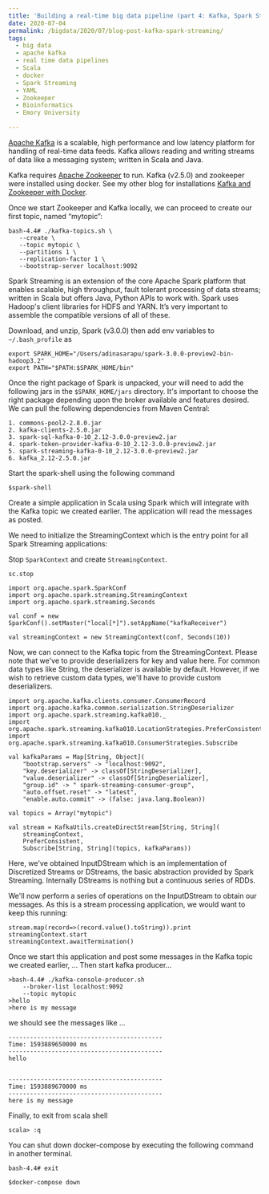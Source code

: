 ```yaml
---
title: 'Building a real-time big data pipeline (part 4: Kafka, Spark Streaming)'
date: 2020-07-04
permalink: /bigdata/2020/07/blog-post-kafka-spark-streaming/
tags:
  - big data
  - apache kafka
  - real time data pipelines 
  - Scala
  - docker
  - Spark Streaming 
  - YAML
  - Zookeeper
  - Bioinformatics
  - Emory University 

---  
```


[Apache Kafka](https://kafka.apache.org/) is a scalable, high performance and low latency platform for handling of real-time data feeds. Kafka allows reading and writing streams of data like a messaging system; written in Scala and Java.  

Kafka requires [Apache Zookeeper](https://zookeeper.apache.org/) to run. Kafka (v2.5.0) and zookeeper were installed using docker. See my other blog for installations [Kafka and Zookeeper with Docker](https://adinasarapu.github.io/posts/2020/01/blog-post-kafka/).  

Once we start Zookeeper and Kafka locally, we can proceed to create our first topic, named “mytopic”:  

```
bash-4.4# ./kafka-topics.sh \  
   --create \  
   --topic mytopic \  
   --partitions 1 \  
   --replication-factor 1 \  
   --bootstrap-server localhost:9092  
```  
Spark Streaming is an extension of the core Apache Spark platform that enables scalable, high throughput, fault tolerant processing of data streams; written in Scala but offers Java, Python APIs to work with. Spark uses Hadoop's client libraries for HDFS and YARN. It’s very important to assemble the compatible versions of all of these.  

Download, and unzip, Spark (v3.0.0) then add env variables to `~/.bash_profile` as  
  
```
export SPARK_HOME="/Users/adinasarapu/spark-3.0.0-preview2-bin-hadoop3.2"  
export PATH="$PATH:$SPARK_HOME/bin"  
```

Once the right package of Spark is unpacked, your will need to add the following jars in the `$SPARK_HOME/jars` directory. It's important to choose the right package depending upon the broker available and features desired. We can pull the following dependencies from Maven Central:  

```
1. commons-pool2-2.8.0.jar  
2. kafka-clients-2.5.0.jar  
3. spark-sql-kafka-0-10_2.12-3.0.0-preview2.jar  
4. spark-token-provider-kafka-0-10_2.12-3.0.0-preview2.jar  
5. spark-streaming-kafka-0-10_2.12-3.0.0-preview2.jar  
6. kafka_2.12-2.5.0.jar  
```

Start the spark-shell using the following command   

```  
$spark-shell  
```  

Create a simple application in Scala using Spark which will integrate with the Kafka topic we created earlier. The application will read the messages as posted.  

We need to initialize the StreamingContext which is the entry point for all Spark Streaming applications:  

Stop `SparkContext` and create `StreamingContext`.  

```  
sc.stop  

import org.apache.spark.SparkConf  
import org.apache.spark.streaming.StreamingContext  
import org.apache.spark.streaming.Seconds  

val conf = new SparkConf().setMaster("local[*]").setAppName("kafkaReceiver")  

val streamingContext = new StreamingContext(conf, Seconds(10))  
```

Now, we can connect to the Kafka topic from the StreamingContext. Please note that we've to provide deserializers for key and value here. For common data types like String, the deserializer is available by default. However, if we wish to retrieve custom data types, we'll have to provide custom deserializers.  

```
import org.apache.kafka.clients.consumer.ConsumerRecord  
import org.apache.kafka.common.serialization.StringDeserializer  
import org.apache.spark.streaming.kafka010._  
import org.apache.spark.streaming.kafka010.LocationStrategies.PreferConsistent  
import org.apache.spark.streaming.kafka010.ConsumerStrategies.Subscribe  

val kafkaParams = Map[String, Object](  
	"bootstrap.servers" -> "localhost:9092",  
	"key.deserializer" -> classOf[StringDeserializer],  
	"value.deserializer" -> classOf[StringDeserializer],  
	"group.id" -> " spark-streaming-consumer-group",  
	"auto.offset.reset" -> "latest",  
	"enable.auto.commit" -> (false: java.lang.Boolean))  

val topics = Array("mytopic")  

val stream = KafkaUtils.createDirectStream[String, String](  
	streamingContext,  
	PreferConsistent,  
	Subscribe[String, String](topics, kafkaParams))  
```

Here, we've obtained InputDStream which is an implementation of Discretized Streams or DStreams, the basic abstraction provided by Spark Streaming. Internally DStreams is nothing but a continuous series of RDDs.  

We'll now perform a series of operations on the InputDStream to obtain our messages. As this is a stream processing application, we would want to keep this running:  

```  
stream.map(record=>(record.value().toString)).print  
streamingContext.start  
streamingContext.awaitTermination()  
```

Once we start this application and post some messages in the Kafka topic we created earlier, … 
Then start kafka producer...

```  
>bash-4.4# ./kafka-console-producer.sh  
	--broker-list localhost:9092  
	--topic mytopic
>hello  
>here is my message  
```  

we should see the messages like ...  
```  
-------------------------------------------  
Time: 1593889650000 ms  
-------------------------------------------  
hello  


-------------------------------------------  
Time: 1593889670000 ms  
-------------------------------------------  
here is my message  
```

Finally, to exit from scala shell  

```
scala> :q  
```

You can shut down docker-compose by executing the following command in another terminal.  

```  
bash-4.4# exit  

$docker-compose down  
```

